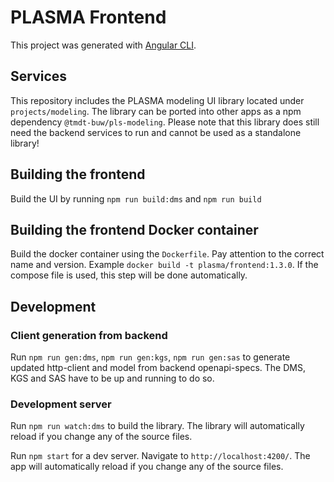 # PLASMA Frontend

This project was generated with [Angular CLI](https://github.com/angular/angular-cli).

## Services

This repository includes the PLASMA modeling UI library located under `projects/modeling`.
The library can be ported into other apps as a npm dependency `@tmdt-buw/pls-modeling`.
Please note that this library does still need the backend services to run and cannot be used
as a standalone library!

## Building the frontend
Build the UI by running `npm run build:dms` and `npm run build`

## Building the frontend Docker container
Build the docker container using the `Dockerfile`. Pay attention to the correct name and version.
Example `docker build -t plasma/frontend:1.3.0`. If the compose file is used, this step will be done
automatically.

## Development

### Client generation from backend

Run `npm run gen:dms`, `npm run gen:kgs`, `npm run gen:sas` to generate updated http-client and model from backend openapi-specs.
The DMS, KGS and SAS have to be up and running to do so.

### Development server

Run `npm run watch:dms` to build the library. The library will automatically reload if you change any of the source files.

Run `npm start` for a dev server. Navigate to `http://localhost:4200/`. The app will automatically reload if you change any of the source files.
